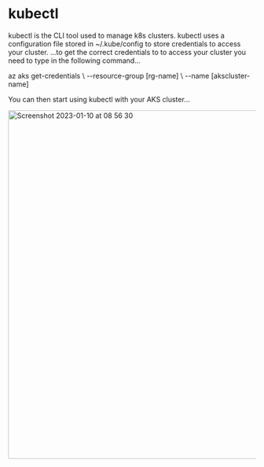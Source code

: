 # kubectl 

kubectl is the CLI tool used to manage k8s clusters.
kubectl uses a configuration file stored in ~/.kube/config to store credentials to access your cluster.
...to get the correct credentials to to access your cluster you need to type in the following command...

az aks get-credentials \\
--resource-group [rg-name] \\
--name [akscluster-name]

You can then start using kubectl with your AKS cluster...


<img width="709" alt="Screenshot 2023-01-10 at 08 56 30" src="https://user-images.githubusercontent.com/97877847/211472808-578bfa3c-d538-44f8-af5a-70d866dda886.png">
